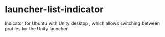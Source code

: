 # launcher-list-indicator
Indicator for Ubuntu with Unity desktop , which allows switching between profiles for the Unity launcher
